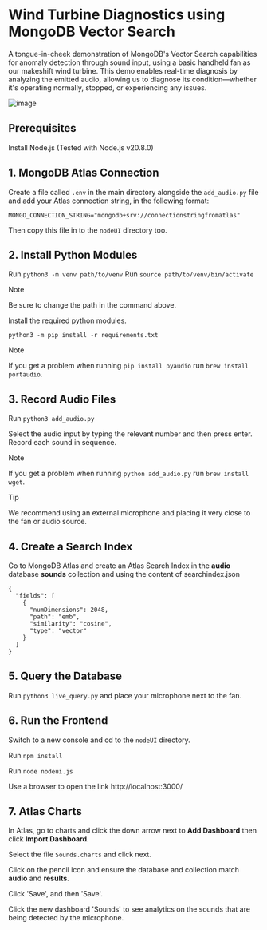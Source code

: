 # Wind Turbine Diagnostics using MongoDB Vector Search

A tongue-in-cheek demonstration of MongoDB's Vector Search capabilities for anomaly detection through sound input, using a basic handheld fan as our makeshift wind turbine. This demo enables real-time diagnosis by analyzing the emitted audio, allowing us to diagnose its condition—whether it's operating normally, stopped, or experiencing any issues.

![image](https://github.com/user-attachments/assets/9cf424df-d513-4ee3-a417-31c3dccc0ce3)
    
## Prerequisites
Install Node.js (Tested with Node.js v20.8.0)
    
## 1. MongoDB Atlas Connection
Create a file called ```.env``` in the main directory alongside the ```add_audio.py``` file and add your Atlas connection string, in the following format:
```
MONGO_CONNECTION_STRING="mongodb+srv://connectionstringfromatlas"
```
Then copy this file in to the ```nodeUI``` directory too.

## 2. Install Python Modules

Run ```python3 -m venv path/to/venv```
Run ```source path/to/venv/bin/activate```

> [!NOTE]
> Be sure to change the path in the command above.

Install the required python modules.
```
python3 -m pip install -r requirements.txt
```

> [!NOTE]
> If you get a problem when running ```pip install pyaudio``` run ```brew install portaudio```.

## 3. Record Audio Files
Run ```python3 add_audio.py```

Select the audio input by typing the relevant number and then press enter. Record each sound in sequence.

> [!NOTE]
> If you get a problem when running ```python add_audio.py``` run ```brew install wget```.

> [!TIP]
> We recommend using an external microphone and placing it very close to the fan or audio source.

## 4. Create a Search Index
Go to MongoDB Atlas and create an Atlas Search Index in the **audio** database **sounds** collection and using the content of searchindex.json
```
{
  "fields": [
    {
      "numDimensions": 2048,
      "path": "emb",
      "similarity": "cosine",
      "type": "vector"
    }
  ]
}
``` 
## 5. Query the Database
Run ```python3 live_query.py``` and place your microphone next to the fan.

## 6. Run the Frontend
Switch to a new console and cd to the ```nodeUI``` directory.

Run ```npm install```

Run ```node nodeui.js```

Use a browser to open the link http://localhost:3000/

## 7. Atlas Charts
In Atlas, go to charts and click the down arrow next to **Add Dashboard** then click **Import Dashboard**.

Select the file ```Sounds.charts``` and click next.

Click on the pencil icon and ensure the database and collection match **audio** and **results**.

Click 'Save', and then 'Save'.

Click the new dashboard 'Sounds' to see analytics on the sounds that are being detected by the microphone.
